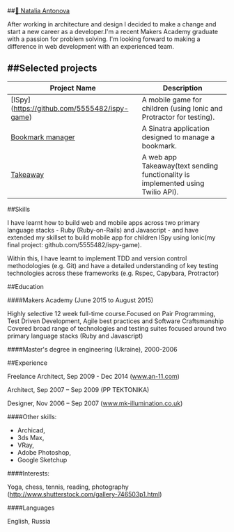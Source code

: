 ##[:email: Natalia Antonova](mailto:5555482@gmail.com)

After working in architecture and design I decided to make a change  and start a new career as a developer.I'm a recent Makers Academy graduate with a passion for problem solving. I'm looking forward to making a difference in web development with an experienced team.

##Selected projects
-------------
|Project Name | Description |
|-------------|-------------|
|[ISpy] (https://github.com/5555482/ispy-game)|A mobile game for children (using Ionic and Protractor for testing).|
|[Bookmark manager](https://github.com/5555482/bookmark_manager)|A Sinatra application designed to manage a bookmark.|
|[Takeaway](https://github.com/5555482/takeaway-challenge)|A web app Takeaway(text sending functionality is implemented using Twilio API).|

##Skills

I have learnt how to build web and mobile apps across two primary language stacks - Ruby (Ruby-on-Rails) and Javascript - and have extended my skillset to build  mobile app for children ISpy using Ionic(my final project: github.com/5555482/ispy-game).

Within this, I have learnt to implement TDD and version control methodologies (e.g. Git) and have a detailed understanding of key testing technologies across these frameworks (e.g. Rspec, Capybara, Protractor)

##Education

####Makers Academy (June 2015 to August 2015)

Highly selective 12 week full-time course.Focused on Pair Programming, Test Driven Development, Agile best practices and Software Craftsmanship
Covered broad range of technologies and testing suites focused around two primary language stacks (Ruby and Javascript)

####Master's degree in engineering (Ukraine), 2000-2006

##Experience

Freelance Architect, Sep 2009 - Dec 2014 (www.an-11.com)

Architect,	Sep 2007 – Sep 2009 (PP TEKTONIKA)

Designer,	Nov 2006 – Sep 2007 (www.mk-illumination.co.uk)

####Other skills:

- Archicad,
- 3ds Max,
- VRay,
- Adobe Photoshop,
- Google Sketchup

####Interests:

Yoga, chess, tennis, reading, photography (http://www.shutterstock.com/gallery-746503p1.html)

####Languages

English, Russia



